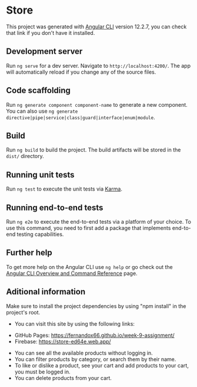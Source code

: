 # Store

This project was generated with [Angular CLI](https://github.com/angular/angular-cli) version 12.2.7, you can check that link if you don't have it installed.

## Development server

Run `ng serve` for a dev server. Navigate to `http://localhost:4200/`. The app will automatically reload if you change any of the source files.

## Code scaffolding

Run `ng generate component component-name` to generate a new component. You can also use `ng generate directive|pipe|service|class|guard|interface|enum|module`.

## Build

Run `ng build` to build the project. The build artifacts will be stored in the `dist/` directory.

## Running unit tests

Run `ng test` to execute the unit tests via [Karma](https://karma-runner.github.io).

## Running end-to-end tests

Run `ng e2e` to execute the end-to-end tests via a platform of your choice. To use this command, you need to first add a package that implements end-to-end testing capabilities.

## Further help

To get more help on the Angular CLI use `ng help` or go check out the [Angular CLI Overview and Command Reference](https://angular.io/cli) page.

## Aditional information

Make sure to install the project dependencies by using "npm install" in the project's root.

* You can visit this site by using the following links:
- GitHub Pages: https://fernandox66.github.io/week-9-assignment/
- Firebase: https://store-ed64e.web.app/
* You can see all the available products without logging in.
* You can filter products by category, or search them by their name.
* To like or dislike a product, see your cart and add products to your cart, you must be logged in.
* You can delete products from your cart.
